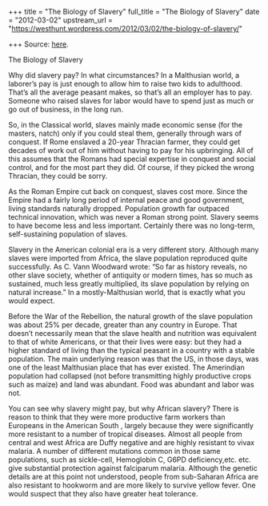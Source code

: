+++
title = "The Biology of Slavery"
full_title = "The Biology of Slavery"
date = "2012-03-02"
upstream_url = "https://westhunt.wordpress.com/2012/03/02/the-biology-of-slavery/"

+++
Source: [here](https://westhunt.wordpress.com/2012/03/02/the-biology-of-slavery/).

The Biology of Slavery

Why did slavery pay? In what circumstances? In a Malthusian world, a
laborer’s pay is just enough to allow him to raise two kids to
adulthood. That’s all the average peasant makes, so that’s all an
employer has to pay. Someone who raised slaves for labor would have to
spend just as much or go out of business, in the long run.

So, in the Classical world, slaves mainly made economic sense (for the
masters, natch) only if you could steal them, generally through wars of
conquest. If Rome enslaved a 20-year Thracian farmer, they could get
decades of work out of him without having to pay for his upbringing. All
of this assumes that the Romans had special expertise in conquest and
social control, and for the most part they did. Of course, if they
picked the wrong Thracian, they could be sorry.

As the Roman Empire cut back on conquest, slaves cost more. Since the
Empire had a fairly long period of internal peace and good government,
living standards naturally dropped. Population growth far outpaced
technical innovation, which was never a Roman strong point. Slavery
seems to have become less and less important. Certainly there was no
long-term, self-sustaining population of slaves.

Slavery in the American colonial era is a very different story.
Although many slaves were imported from Africa, the slave population
reproduced quite successfully. As C. Vann Woodward wrote: “So far as
history reveals, no other slave society, whether of antiquity or modern
times, has so much as sustained, much less greatly multiplied, its slave
population by relying on natural increase.” In a mostly-Malthusian
world, that is exactly what you would expect.

Before the War of the Rebellion, the natural growth of the slave
population was about 25% per decade, greater than any country in
Europe. That doesn’t necessarily mean that the slave health and
nutrition was equivalent to that of white Americans, or that their lives
were easy: but they had a higher standard of living than the typical
peasant in a country with a stable population. The main underlying
reason was that the US, in those days, was one of the least Malthusian
place that has ever existed. The Amerindian population had collapsed
(not before transmitting highly productive crops such as maize) and land
was abundant. Food was abundant and labor was not.

You can see why slavery might pay, but why African slavery? There is
reason to think that they were more productive farm workers than
Europeans in the American South , largely because they were
significantly more resistant to a number of tropical diseases. Almost
all people from central and west Africa are Duffy negative and are
highly resistant to vivax malaria. A number of different mutations
common in those same populations, such as sickle-cell, Hemoglobin C,
G6PD deficiency,etc. etc. give substantial protection against
falciparum malaria. Although the genetic details are at this point not
understood, people from sub-Saharan Africa are also resistant to
hookworm and are more likely to survive yellow fever.  One would
suspect that they also have greater heat tolerance.

